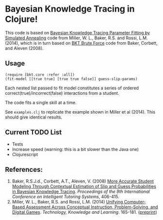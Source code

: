 # Bayesian Knowledge Tracing in Clojure!

This code is based on [Bayesian Knowledge Tracing Parameter Fitting by Simulated
Annealing](https://github.com/wlmiller/BKTSimulatedAnnealing) code from Miller,
W. L., Baker, R.S. and Rossi, L.M. (2014), which is in turn based on [BKT Brute
Force](http://www.columbia.edu/~rsb2162/BKT-BruteForce.zip) code from Baker,
Corbett, and Aleven (2008).

## Usage

```
(require [bkt.core :refer :all])
(fit-model [[true true] [true true false]] guess-slip-params)
```

Each nested list passed to fit model constitutes a series of ordered
correct(true)/incorrect(false) interactions from a student.

The code fits a single skill at a time.

See `examples.clj` to replicate the example shown in Miller et al (2014).  This
should give identical results.

## Current TODO List

- Tests
- Increase speed (warning: this is a bit slower than the Java one)
- Clojurescript

## References:  

1.	Baker, R.S.J.d., Corbett, A.T., Aleven, V. (2008) [More Accurate Student Modeling Through Contextual Estimation of Slip and Guess Probabilities in Bayesian Knowledge Tracing](http://dl.acm.org/citation.cfm?id=1426036). _Proceedings of the 9th International Conference on Intelligent Tutoring Systems_, 406-415.
2. Miller, W. L., Baker, R.S. and Rossi, L.M. (2014) [Unifying Computer-Based Assessment Across Conceptual Instruction, Problem-Solving, and Digital Games](http://dx.doi.org/10.1007/s10758-014-9225-5). _Technology, Knowledge and Learning_. 165-181. ([preprint](https://github.com/wlmiller/wlmiller.github.io/raw/master/files/TKNL_final_full.pdf))
